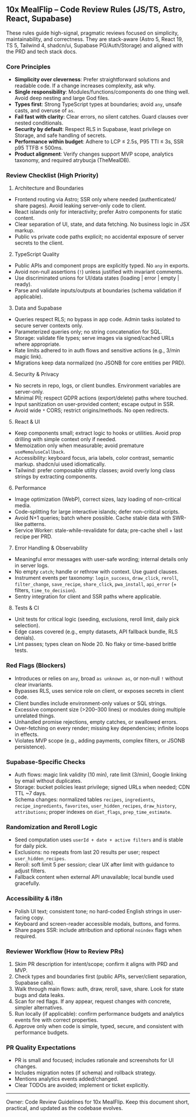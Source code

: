 ## 10x MealFlip – Code Review Rules (JS/TS, Astro, React, Supabase)

These rules guide high-signal, pragmatic reviews focused on simplicity, maintainability, and correctness. They are stack-aware (Astro 5, React 19, TS 5, Tailwind 4, shadcn/ui, Supabase PG/Auth/Storage) and aligned with the PRD and tech stack docs.

### Core Principles
- **Simplicity over cleverness**: Prefer straightforward solutions and readable code. If a change increases complexity, ask why.
- **Single responsibility**: Modules/functions/components do one thing well. Avoid deep nesting and large God files.
- **Types first**: Strong TypeScript types at boundaries; avoid `any`, unsafe casts, and overuse of `as`.
- **Fail fast with clarity**: Clear errors, no silent catches. Guard clauses over nested conditionals.
- **Security by default**: Respect RLS in Supabase, least privilege on Storage, and safe handling of secrets.
- **Performance within budget**: Adhere to LCP ≤ 2.5s, P95 TTI ≤ 3s, SSR p95 TTFB ≤ 500ms.
- **Product alignment**: Verify changes support MVP scope, analytics taxonomy, and required atrybucja (TheMealDB).

### Review Checklist (High Priority)
1) Architecture and Boundaries
- Frontend routing via Astro; SSR only where needed (authenticated/ share pages). Avoid leaking server-only code to client.
- React islands only for interactivity; prefer Astro components for static content.
- Clear separation of UI, state, and data fetching. No business logic in JSX markup.
- Public vs private code paths explicit; no accidental exposure of server secrets to the client.

2) TypeScript Quality
- Public APIs and component props are explicitly typed. No `any` in exports.
- Avoid non-null assertions (`!`) unless justified with invariant comments.
- Use discriminated unions for UI/data states (loading | error | empty | ready).
- Parse and validate inputs/outputs at boundaries (schema validation if applicable).

3) Data and Supabase
- Queries respect RLS; no bypass in app code. Admin tasks isolated to secure server contexts only.
- Parameterized queries only; no string concatenation for SQL.
- Storage: validate file types; serve images via signed/cached URLs where appropriate.
- Rate limits adhered to in auth flows and sensitive actions (e.g., 3/min magic link).
- Migrations keep data normalized (no JSONB for core entities per PRD).

4) Security & Privacy
- No secrets in repo, logs, or client bundles. Environment variables are server-only.
- Minimal PII; respect GDPR actions (export/delete) paths where touched.
- Input sanitization on user-provided content; escape output in SSR.
- Avoid wide `*` CORS; restrict origins/methods. No open redirects.

5) React & UI
- Keep components small; extract logic to hooks or utilities. Avoid prop drilling with simple context only if needed.
- Memoization only when measurable; avoid premature `useMemo`/`useCallback`.
- Accessibility: keyboard focus, aria labels, color contrast, semantic markup. shadcn/ui used idiomatically.
- Tailwind: prefer composable utility classes; avoid overly long class strings by extracting components.

6) Performance
- Image optimization (WebP), correct sizes, lazy loading of non-critical media.
- Code-splitting for large interactive islands; defer non-critical scripts.
- Avoid N+1 queries; batch where possible. Cache stable data with SWR-like patterns.
- Service Worker: stale-while-revalidate for data; pre-cache shell + last recipe per PRD.

7) Error Handling & Observability
- Meaningful error messages with user-safe wording; internal details only in server logs.
- No empty `catch`; handle or rethrow with context. Use guard clauses.
- Instrument events per taxonomy: `login_success`, `draw_click`, `reroll`, `filter_change`, `save_recipe`, `share_click`, `pwa_install`, `api_error` (+ filters, `time_to_decision`).
- Sentry integration for client and SSR paths where applicable.

8) Tests & CI
- Unit tests for critical logic (seeding, exclusions, reroll limit, daily pick selection).
- Edge cases covered (e.g., empty datasets, API fallback bundle, RLS denials).
- Lint passes; types clean on Node 20. No flaky or time-based brittle tests.

### Red Flags (Blockers)
- Introduces or relies on `any`, broad `as unknown as`, or non-null `!` without clear invariants.
- Bypasses RLS, uses service role on client, or exposes secrets in client code.
- Client bundles include environment-only values or SQL strings.
- Excessive component size (>200–300 lines) or modules doing multiple unrelated things.
- Unhandled promise rejections, empty catches, or swallowed errors.
- Over-fetching on every render; missing key dependencies; infinite loops in effects.
- Violates MVP scope (e.g., adding payments, complex filters, or JSONB persistence).

### Supabase-Specific Checks
- Auth flows: magic link validity (10 min), rate limit (3/min), Google linking by email without duplicates.
- Storage: bucket policies least privilege; signed URLs when needed; CDN TTL ~7 days.
- Schema changes: normalized tables `recipes`, `ingredients`, `recipe_ingredients`, `favorites`, `user_hidden_recipes`, `draw_history`, `attributions`; proper indexes on `diet_flags`, `prep_time_estimate`.

### Randomization and Reroll Logic
- Seed computation uses `userId + date + active filters` and is stable for daily pick.
- Exclusions: no repeats from last 20 results per user; respect `user_hidden_recipes`.
- Reroll: soft limit 5 per session; clear UX after limit with guidance to adjust filters.
- Fallback content when external API unavailable; local bundle used gracefully.

### Accessibility & i18n
- Polish UI text; consistent tone; no hard-coded English strings in user-facing copy.
- Keyboard and screen-reader accessible modals, buttons, and forms.
- Share pages SSR: include attribution and optional `noindex` flags when required.

### Reviewer Workflow (How to Review PRs)
1. Skim PR description for intent/scope; confirm it aligns with PRD and MVP.
2. Check types and boundaries first (public APIs, server/client separation, Supabase calls).
3. Walk through main flows: auth, draw, reroll, save, share. Look for state bugs and data leaks.
4. Scan for red flags. If any appear, request changes with concrete, simpler alternatives.
5. Run locally (if applicable): confirm performance budgets and analytics events fire with correct properties.
6. Approve only when code is simple, typed, secure, and consistent with performance budgets.

### PR Quality Expectations
- PR is small and focused; includes rationale and screenshots for UI changes.
- Includes migration notes (if schema) and rollback strategy.
- Mentions analytics events added/changed.
- Clear TODOs are avoided; implement or ticket explicitly.

---
Owner: Code Review Guidelines for 10x MealFlip. Keep this document short, practical, and updated as the codebase evolves.


